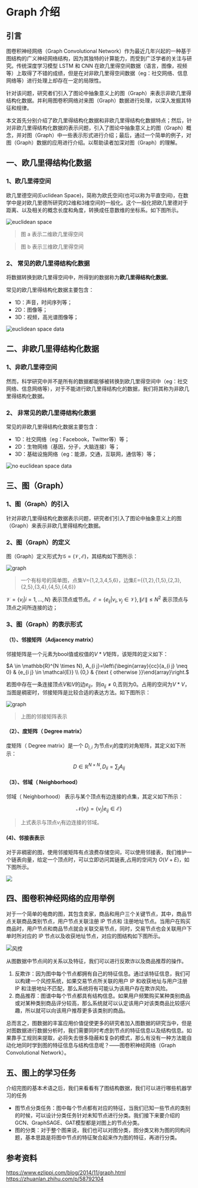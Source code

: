 # Graph 介绍

## 引言

图卷积神经网络（Graph Convolutional Network）作为最近几年兴起的一种基于图结构的广义神经网络结构，因为其独特的计算能力，而受到广泛学者的关注与研究。传统深度学习模型 LSTM 和 CNN 在欧几里得空间数据（语言，图像，视频等）上取得了不错的成绩，但是在对非欧几里得空间数据（eg：社交网络、信息网络等）进行处理上却存在一定的局限性。

针对该问题，研究者们引入了图论中抽象意义上的图（Graph）来表示非欧几里得结构化数据。并利用图卷积网络对来图（Graph）数据进行处理，以深入发掘其特征和规律。

本文首先分别介绍了欧几里得结构化数据和非欧几里得结构化数据特点；然后，针对非欧几里得结构化数据的表示问题，引入了图论中抽象意义上的图（Graph）概念，并对图（Graph）中一些表示形式进行介绍；最后，通过一个简单的例子，对图（Graph）数据的应用进行介绍。以帮助读者加深对图（Graph）的理解。

## 一、欧几里得结构化数据

### 1、欧几里得空间

欧几里德空间(Euclidean Space)，简称为欧氏空间(也可以称为平直空间)，在数学中是对欧几里德所研究的2维和3维空间的一般化。这个一般化把欧几里德对于距离、以及相关的概念长度和角度，转换成任意数维的坐标系。如下图所示。

![euclidean space](img/euclidean_space.png)

> 图 a 表示二维欧几里得空间

> 图 b 表示三维欧几里得空间


### 2、 常见的欧几里得结构化数据

将数据转换到欧几里得空间中，所得到的数据称为**欧几里得结构化数据**。

常见的欧几里得结构化数据主要包含：

- 1D：声音，时间序列等；
- 2D：图像等；
- 3D：视频，高光谱图像等；

![euclidean space data](img/euclidean_space_data.png)


## 二、非欧几里得结构化数据

### 1、非欧几里得空间

然而，科学研究中并不是所有的数据都能够被转换到欧几里得空间中（eg：社交网络、信息网络等），对于不能进行欧几里得结构化的数据，我们将其称为非欧几里得结构化数据。

### 2、 非常见的欧几里得结构化数据

常见的非欧几里得结构化数据主要包含：

- 1D：社交网络（eg：Facebook，Twitter等）等；
- 2D：生物网络（基因，分子，大脑连接）等；
- 3D：基础设施网络（eg：能源，交通，互联网，通信等）等；

![no euclidean space data](img/no_euclidean_space_data.png)

## 三、图（Graph）

### 1、图（Graph）的引入

针对非欧几里得结构化数据表示问题，研究者们引入了图论中抽象意义上的图（Graph）来表示非欧几里得结构化数据。

### 2、图（Graph）的定义

图（Graph）定义形式为$\mathcal{G}=(\mathcal{V}, \mathcal{E})$，其结构如下图所示：

![graph](img/graph.png)

> 一个有标号的简单图，点集V={1,2,3,4,5,6}，边集E={{1,2},{1,5},{2,3},{2,5},{3,4},{4,5},{4,6}}

$\mathcal{V}=\{v_{i} | i=1, \ldots, N\}$ 表示顶点或节点。$\mathcal{E}=\{e_{i j} | v_{i}, v_{j} \in \mathcal{V}\},\|\mathcal{E}\| \leq N^{2}$ 表示顶点与顶点之间所连接的边；

### 3、图（Graph）的表示形式

#### （1）、邻接矩阵（Adjacency matrix）

邻接矩阵是一个元素为bool值或权值的$V*V$矩阵，该矩阵的定义如下：

$A \in \mathbb{R}^{N \times N}, A_{i j}=\left\{\begin{array}{cc}{a_{i j} \neq 0} & {e_{i j} \in \mathcal{E}} \\ {0,} & {\text { otherwise }}\end{array}\right.$

若图中存在一条连接顶点$V$和$V$的边$e_{i j}$，则$a_{i j} \neq 0$,否则为0。占用的空间为$V*V$，当图是稠密时，邻接矩阵是比较合适的表达方法。如下图所示：

![graph](img/adjacency.png)

> 上图的邻接矩阵表示

#### （2）、度矩阵（ Degree matrix）

度矩阵（ Degree matrix）是一个 $D_{i,i}$ 为节点$v_i$的度的对角矩阵，其定义如下所示：

$$
D \in \mathbb{R}^{N \times N}, D_{i i}=\sum_{j} A_{i j}
$$

#### （3）、邻域（ Neighborhood）

邻域（ Neighborhood） 表示与某个顶点有边连接的点集，其定义如下所示：

$$
\mathcal{N}\left(v_{i}\right)=\left\{v_{j} | e_{i j} \in \mathcal{E}\right\}
$$

> 上式表示与顶点$v_i$有边连接的邻域。

#### (4)、邻接表表示

对于非稠密的图，使用邻接矩阵有点浪费存储空间，可以使用邻接表，我们维护一个链表向量，给定一个顶点时，可以立即访问其链表,占用的空间为 $O(V+E)$，如下图所示。

![](img/adjacency_table.png)

## 四、图卷积神经网络的应用举例

对于一个简单的电商的图，其包含卖家，商品和用户三个关键节点，其中，商品节点关联商品类别节点，用户节点关联注册 IP 节点和 注册地址节点。当用户在购买商品时，用户节点和商品节点就会关联交易节点，同时，交易节点也会关联用户下单时所对应的 IP 节点以及收获地址节点，对应的图结构如下图所示。

![风控](img/风控.png)

从图数据中节点间的关系以及特征，我们可以进行反欺诈以及商品推荐的操作。

1. 反欺诈：因为图中每个节点都拥有自己的特征信息。通过该特征信息，我们可以构建一个风控系统，如果交易节点所关联的用户 IP 和收获地址与用户注册 IP 和注册地址不匹配，那么系统将有可能认为该用户存在欺诈风险。
2. 商品推荐：图谱中每个节点都具有结构信息。如果用户频繁购买某种类别商品或对某种类别商品评分较高，那么系统就可以认定该用户对该类商品比较感兴趣，所以就可以向该用户推荐更多该类别的商品。

总而言之，图数据的丰富应用价值促使更多的研究者加入图数据的研究当中，但是对图数据进行数据分析时，我们需要同时考虑到节点的特征信息以及结构信息。如果靠手工规则来提取，必将失去很多隐蔽和复杂的模式，那么有没有一种方法能自动化地同时学到图的特征信息与结构信息呢？——图卷积神经网络（Graph Convolutional Network）。

## 五、图上的学习任务

介绍完图的基本术语之后，我们来看看有了图结构数据，我们可以进行哪些机器学习的任务

- 图节点分类任务：图中每个节点都有对应的特征，当我们已知一些节点的类别的时候，可以设计分类任务针对未知节点进行分类。我们接下来要介绍的 GCN、GraphSAGE、GAT模型都是对图上的节点分类。
- 图的分类：对于整个图来说，我们也可以对图分类，图分类又称为图的同构问题，基本思路是将图中节点的特征聚合起来作为图的特征，再进行分类。

## 参考资料

https://www.ezlippi.com/blog/2014/11/graph.html
https://zhuanlan.zhihu.com/p/58792104